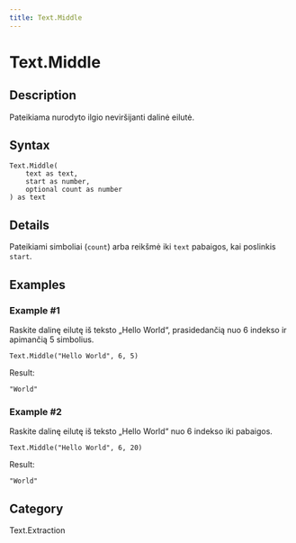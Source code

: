 ```yaml
---
title: Text.Middle
---
```


# Text.Middle


## Description

Pateikiama nurodyto ilgio neviršijanti dalinė eilutė.


## Syntax

```powerquery
Text.Middle(
    text as text,
    start as number,
    optional count as number
) as text
```


## Details

Pateikiami simboliai (<code>count</code>) arba reikšmė iki <code>text</code> pabaigos, kai poslinkis <code>start</code>.


## Examples

### Example #1 
Raskite dalinę eilutę iš teksto „Hello World“, prasidedančią nuo 6 indekso ir apimančią 5 simbolius.
```powerquery
Text.Middle("Hello World", 6, 5)
```

Result: 
```powerquery
"World"
```


### Example #2 
Raskite dalinę eilutę iš teksto „Hello World“ nuo 6 indekso iki pabaigos.
```powerquery
Text.Middle("Hello World", 6, 20)
```

Result: 
```powerquery
"World"
```




## Category
Text.Extraction
